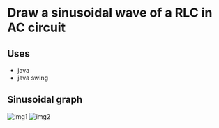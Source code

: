 # Draw a sinusoidal wave of a RLC in AC circuit

## Uses
- java
- java swing

## Sinusoidal graph
![img1](https://i.ibb.co/1Z8D3Nv/circuit-1.png)
![img2](https://i.ibb.co/9ZqXhNg/circuit-2.png)
